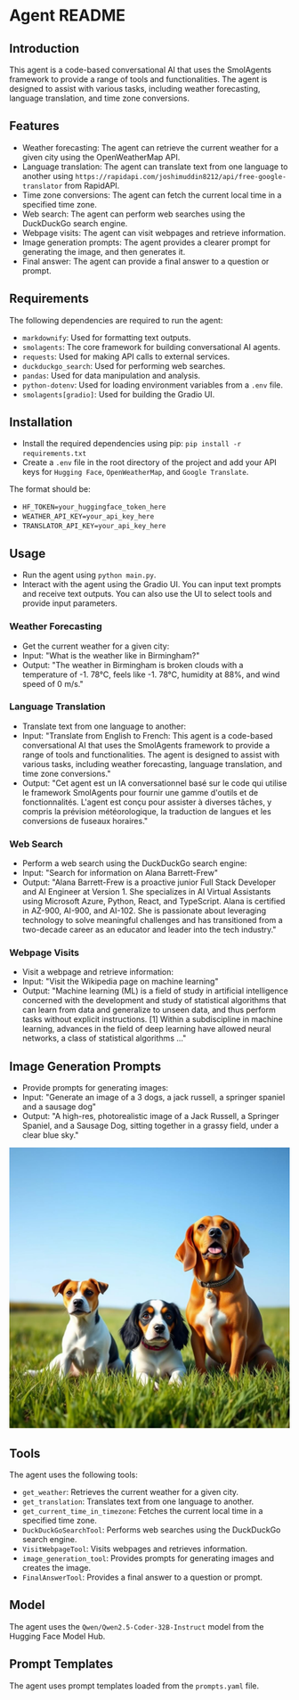 # Agent README

## Introduction

This agent is a code-based conversational AI that uses the SmolAgents framework to provide a range of tools and functionalities. The agent is designed to assist with various tasks, including weather forecasting, language translation, and time zone conversions.

## Features

- Weather forecasting: The agent can retrieve the current weather for a given city using the OpenWeatherMap API.
- Language translation: The agent can translate text from one language to another using `https://rapidapi.com/joshimuddin8212/api/free-google-translator` from RapidAPI.
- Time zone conversions: The agent can fetch the current local time in a specified time zone.
- Web search: The agent can perform web searches using the DuckDuckGo search engine.
- Webpage visits: The agent can visit webpages and retrieve information.
- Image generation prompts: The agent provides a clearer prompt for generating the image, and then generates it.
- Final answer: The agent can provide a final answer to a question or prompt.

## Requirements

The following dependencies are required to run the agent:

- `markdownify`: Used for formatting text outputs.
- `smolagents`: The core framework for building conversational AI agents.
- `requests`: Used for making API calls to external services.
- `duckduckgo_search`: Used for performing web searches.
- `pandas`: Used for data manipulation and analysis.
- `python-dotenv`: Used for loading environment variables from a `.env` file.
- `smolagents[gradio]`: Used for building the Gradio UI.

## Installation

- Install the required dependencies using pip: `pip install -r requirements.txt`
- Create a `.env` file in the root directory of the project and add your API keys for `Hugging Face`, `OpenWeatherMap`, and `Google Translate`.

The format should be:

- `HF_TOKEN=your_huggingface_token_here`
- `WEATHER_API_KEY=your_api_key_here`
- `TRANSLATOR_API_KEY=your_api_key_here`

## Usage

- Run the agent using `python main.py`.
- Interact with the agent using the Gradio UI. You can input text prompts and receive text outputs. You can also use the UI to select tools and provide input parameters.

### Weather Forecasting

- Get the current weather for a given city:
- Input: "What is the weather like in Birmingham?"
- Output: "The weather in Birmingham is broken clouds with a temperature of -1. 78°C, feels like -1. 78°C, humidity at 88%, and wind speed of 0 m/s."

### Language Translation

- Translate text from one language to another:
- Input: "Translate from English to French: This agent is a code-based conversational AI that uses the SmolAgents framework to provide a range of tools and functionalities. The agent is designed to assist with various tasks, including weather forecasting, language translation, and time zone conversions."
- Output: "Cet agent est un IA conversationnel basé sur le code qui utilise le framework SmolAgents pour fournir une gamme d'outils et de fonctionnalités. L'agent est conçu pour assister à diverses tâches, y compris la prévision météorologique, la traduction de langues et les conversions de fuseaux horaires."

### Web Search

- Perform a web search using the DuckDuckGo search engine:
- Input: "Search for information on Alana Barrett-Frew"
- Output: "Alana Barrett-Frew is a proactive junior Full Stack Developer and AI Engineer at Version 1. She specializes in AI Virtual Assistants using Microsoft Azure, Python, React, and TypeScript. Alana is certified in AZ-900, AI-900, and AI-102. She is passionate about leveraging technology to solve meaningful challenges and has transitioned from a two-decade career as an educator and leader into the tech industry."

### Webpage Visits

- Visit a webpage and retrieve information:
- Input: "Visit the Wikipedia page on machine learning"
- Output: "Machine learning (ML) is a field of study in artificial intelligence concerned with the development and study of statistical algorithms that can learn from data and generalize to unseen data, and thus perform tasks without explicit instructions. [1] Within a subdiscipline in machine learning, advances in the field of deep learning have allowed neural networks, a class of statistical algorithms ..."

## Image Generation Prompts

- Provide prompts for generating images:
- Input: "Generate an image of a 3 dogs, a jack russell, a springer spaniel and a sausage dog"
- Output: "A high-res, photorealistic image of a Jack Russell, a Springer Spaniel, and a Sausage Dog, sitting together in a grassy field, under a clear blue sky."

![Image Ceated](./assets/example.png)

## Tools

The agent uses the following tools:

- `get_weather`: Retrieves the current weather for a given city.
- `get_translation`: Translates text from one language to another.
- `get_current_time_in_timezone`: Fetches the current local time in a specified time zone.
- `DuckDuckGoSearchTool`: Performs web searches using the DuckDuckGo search engine.
- `VisitWebpageTool`: Visits webpages and retrieves information.
- `image_generation_tool`: Provides prompts for generating images and creates the image.
- `FinalAnswerTool`: Provides a final answer to a question or prompt.

## Model

The agent uses the `Qwen/Qwen2.5-Coder-32B-Instruct` model from the Hugging Face Model Hub.

## Prompt Templates

The agent uses prompt templates loaded from the `prompts.yaml` file.

